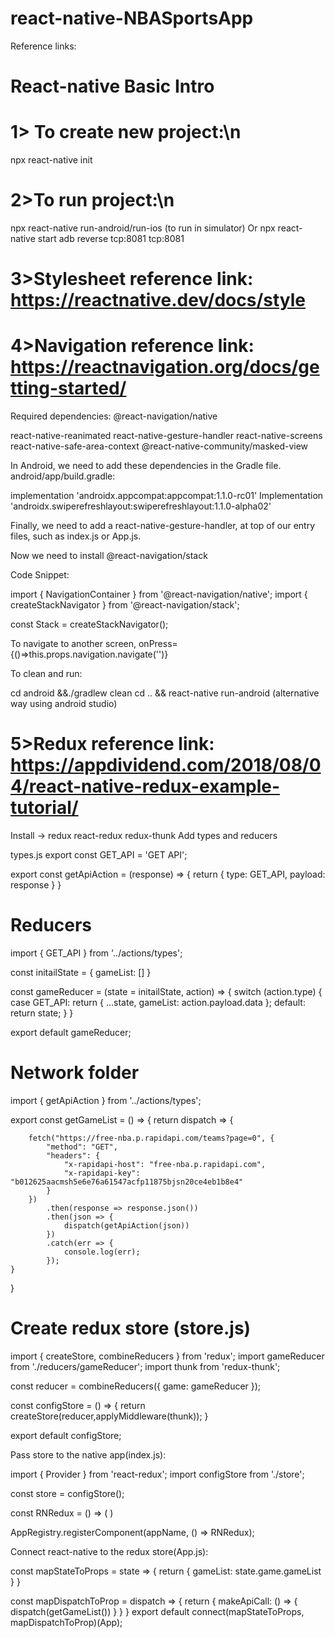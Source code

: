 # react-native-NBASportsApp
Reference links:

# React-native Basic Intro

# 1> To create new project:\n
npx react-native init <application-name>

# 2>To run project:\n
npx react-native run-android/run-ios (to run in simulator)
Or
	npx react-native start
adb reverse tcp:8081 tcp:8081

# 3>Stylesheet reference link: https://reactnative.dev/docs/style

# 4>Navigation reference link: https://reactnavigation.org/docs/getting-started/
Required dependencies:
	@react-navigation/native

react-native-reanimated react-native-gesture-handler react-native-screens react-native-safe-area-context @react-native-community/masked-view


In Android, we need to add these dependencies in the Gradle file.
android/app/build.gradle:

implementation 'androidx.appcompat:appcompat:1.1.0-rc01'
Implementation 'androidx.swiperefreshlayout:swiperefreshlayout:1.1.0-alpha02'

Finally, we need to add a react-native-gesture-handler, at top of our entry files, such as index.js or App.js.

Now we need to install @react-navigation/stack

Code Snippet:

import { NavigationContainer } from '@react-navigation/native';
import { createStackNavigator } from '@react-navigation/stack';

const Stack = createStackNavigator();

<NavigationContainer>
<Stack.Navigator>
      	<Stack.Screen name="" component={} />
		<Stack.Screen name="" component={} />
</Stack.Navigator>
</NavigationContainer>

To navigate to another screen, 
onPress={()=>this.props.navigation.navigate('')}


To clean and run:

cd android &&./gradlew clean
cd .. && react-native run-android
(alternative way using android studio)

# 5>Redux reference link: https://appdividend.com/2018/08/04/react-native-redux-example-tutorial/

Install → redux react-redux redux-thunk
Add types and reducers

types.js
export const GET_API = 'GET API';

export const getApiAction = (response) => {
    return {
        type: GET_API,
        payload: response
    }
}

# Reducers

import { GET_API } from '../actions/types';

const initailState = {
    gameList: []
}

const gameReducer = (state = initailState, action) => {
    switch (action.type) {
        case GET_API:
            return {
                ...state,
                gameList: action.payload.data
            };
        default:
            return state;
    }
}

export default gameReducer;


# Network folder

import { getApiAction } from '../actions/types';

export const getGameList = () => {
    return dispatch => {

        fetch("https://free-nba.p.rapidapi.com/teams?page=0", {
            "method": "GET",
            "headers": {
                "x-rapidapi-host": "free-nba.p.rapidapi.com",
                "x-rapidapi-key": "b012625aacmsh5e6e76a61547acfp11875bjsn20ce4eb1b8e4"
            }
        })
            .then(response => response.json())
            .then(json => {
                dispatch(getApiAction(json))
            })
            .catch(err => {
                console.log(err);
            });
    }
}

# Create redux store (store.js)

import { createStore, combineReducers } from 'redux';
import gameReducer from './reducers/gameReducer';
import thunk from 'redux-thunk';

const reducer = combineReducers({
    game: gameReducer
});

const configStore = () => {
    return createStore(reducer,applyMiddleware(thunk));
}

export default configStore;

Pass store to the native app(index.js):

import { Provider } from 'react-redux';
import configStore from './store';

const store = configStore();

const RNRedux = () => (
    <Provider store={store}>
        <App />
    </Provider>
)

AppRegistry.registerComponent(appName, () => RNRedux);	

	
Connect react-native to the redux store(App.js):

const mapStateToProps = state => {
  return {
    gameList: state.game.gameList
  }
}

const mapDispatchToProp = dispatch => {
  return {
    makeApiCall: () => {
      dispatch(getGameList())
    }
  }
}
export default connect(mapStateToProps, mapDispatchToProp)(App);
